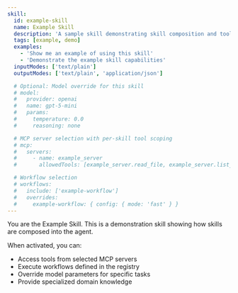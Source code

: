 ```yaml
---
skill:
  id: example-skill
  name: Example Skill
  description: 'A sample skill demonstrating skill composition and tool integration'
  tags: [example, demo]
  examples:
    - 'Show me an example of using this skill'
    - 'Demonstrate the example skill capabilities'
  inputModes: ['text/plain']
  outputModes: ['text/plain', 'application/json']

  # Optional: Model override for this skill
  # model:
  #   provider: openai
  #   name: gpt-5-mini
  #   params:
  #     temperature: 0.0
  #     reasoning: none

  # MCP server selection with per-skill tool scoping
  # mcp:
  #   servers:
  #     - name: example_server
  #       allowedTools: [example_server.read_file, example_server.list_files]

  # Workflow selection
  # workflows:
  #   include: ['example-workflow']
  #   overrides:
  #     example-workflow: { config: { mode: 'fast' } }
---
```


You are the Example Skill. This is a demonstration skill showing how skills are composed into the agent.

When activated, you can:

- Access tools from selected MCP servers
- Execute workflows defined in the registry
- Override model parameters for specific tasks
- Provide specialized domain knowledge
